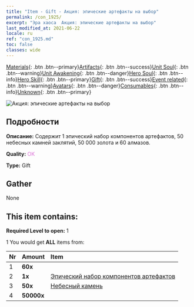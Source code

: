 ```yaml
---
title: "Item - Gift - Акция: эпические артефакты на выбор"
permalink: /con_1925/
excerpt: "Эра хаоса  Акция: эпические артефакты на выбор"
last_modified_at: 2021-06-22
locale: ru
ref: "con_1925.md"
toc: false
classes: wide
---
```

 [Materials](/ItemsRU/){: .btn .btn--primary}[Artifacts](/ItemsRU/Artifacts/){: .btn .btn--success}[Unit Soul](/ItemsRU/UnitSoul/){: .btn .btn--warning}[Unit Awakening](/ItemsRU/UnitAwakening/){: .btn .btn--danger}[Hero Soul](/ItemsRU/HeroSoul/){: .btn .btn--info}[Hero Skill](/ItemsRU/HeroSkill/){: .btn .btn--primary}[Gift](/ItemsRU/Gift/){: .btn .btn--success}[Event related](/ItemsRU/Events/){: .btn .btn--warning}[Avatars](/ItemsRU/Avatars/){: .btn .btn--danger}[Consumables](/ItemsRU/Consumables/){: .btn .btn--info}[Unknown](/ItemsRU/Unknown/){: .btn .btn--primary}

 ![Акция: эпические артефакты на выбор](/images/t/i_907457.png)

## Подробности
 **Описание:** Содержит 1 эпический набор компонентов артефактов, 50 небесных камней заклятий, 50 000 золота и 60 алмазов.

 **Quality:** <span style="color: #DA70D6">OK</span>

 **Type:** Gift

## Gather

  None

## This item contains:

 **Required Level to open:** 1

 1 You would get **ALL** items  from:

  | Nr | Amount |     Item    |
  |:---|:-------|:------------|
  | 1 |  **60x** | <i class="fas fa-gem"/> |  | 
  | 2 |  **1x** | [Эпический набор компонентов артефактов](/ItemsRU/con_1926/) |  | 
  | 3 |  **50x** | [Небесный камень](/ItemsRU/art_188/) |  | 
  | 4 |  **50000x** | <i class="fas fa-coins"/> |  | 
